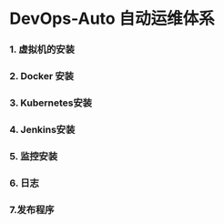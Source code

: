 # DevOps-Auto 自动运维体系

### 1. 虚拟机的安装

### 2. Docker 安装

### 3. Kubernetes安装

### 4. Jenkins安装

### 5. 监控安装

### 6. 日志

### 7.发布程序




